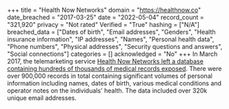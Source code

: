+++
title = "Health Now Networks"
domain = "https://healthnow.co"
date_breached = "2017-03-25"
date = "2022-05-04"
record_count = "321,920"
privacy = "Not rated"
Verified = "True"
hashing = ["N/A"]
breached_data = ["Dates of birth", "Email addresses", "Genders", "Health insurance information", "IP addresses", "Names", "Personal health data", "Phone numbers", "Physical addresses", "Security questions and answers", "Social connections"]
categories = []
acknowledged = "No"
+++
In March 2017, the telemarketing service <a href="https://www.databreaches.net/leak-of-diabetic-patients-data-highlights-risks-of-giving-info-to-telemarketers" target="_blank" rel="noopener">Health Now Networks left a database containing hundreds of thousands of medical records exposed</a>. There were over 900,000 records in total containing significant volumes of personal information including names, dates of birth, various medical conditions and operator notes on the individuals' health. The data included over 320k unique email addresses.
